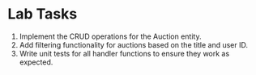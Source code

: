 # Lab Tasks

1. Implement the CRUD operations for the Auction entity.
2. Add filtering functionality for auctions based on the title and user ID.
3. Write unit tests for all handler functions to ensure they work as expected.
